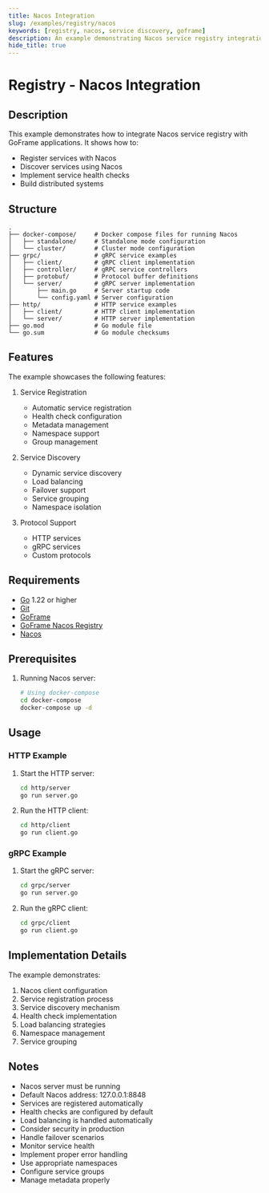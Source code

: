```yaml
---
title: Nacos Integration
slug: /examples/registry/nacos
keywords: [registry, nacos, service discovery, goframe]
description: An example demonstrating Nacos service registry integration in GoFrame
hide_title: true
---
```


# Registry - Nacos Integration

## Description

This example demonstrates how to integrate Nacos service registry with GoFrame applications. It shows how to:
- Register services with Nacos
- Discover services using Nacos
- Implement service health checks
- Build distributed systems

## Structure

```
.
├── docker-compose/     # Docker compose files for running Nacos
│   ├── standalone/     # Standalone mode configuration
│   └── cluster/        # Cluster mode configuration
├── grpc/               # gRPC service examples
│   ├── client/         # gRPC client implementation
│   ├── controller/     # gRPC service controllers
│   ├── protobuf/       # Protocol buffer definitions
│   └── server/         # gRPC server implementation
│       ├── main.go     # Server startup code
│       └── config.yaml # Server configuration
├── http/               # HTTP service examples
│   ├── client/         # HTTP client implementation
│   └── server/         # HTTP server implementation
├── go.mod              # Go module file
└── go.sum              # Go module checksums
```

## Features

The example showcases the following features:
1. Service Registration
   - Automatic service registration
   - Health check configuration
   - Metadata management
   - Namespace support
   - Group management

2. Service Discovery
   - Dynamic service discovery
   - Load balancing
   - Failover support
   - Service grouping
   - Namespace isolation

3. Protocol Support
   - HTTP services
   - gRPC services
   - Custom protocols

## Requirements

- [Go](https://golang.org/dl/) 1.22 or higher
- [Git](https://git-scm.com/downloads)
- [GoFrame](https://goframe.org)
- [GoFrame Nacos Registry](https://github.com/gogf/gf/tree/master/contrib/registry/nacos)
- [Nacos](https://nacos.io/en-us/docs/v2/quickstart/quick-start.html)

## Prerequisites

1. Running Nacos server:
   ```bash
   # Using docker-compose
   cd docker-compose
   docker-compose up -d
   ```

## Usage

### HTTP Example

1. Start the HTTP server:
   ```bash
   cd http/server
   go run server.go
   ```

2. Run the HTTP client:
   ```bash
   cd http/client
   go run client.go
   ```

### gRPC Example

1. Start the gRPC server:
   ```bash
   cd grpc/server
   go run server.go
   ```

2. Run the gRPC client:
   ```bash
   cd grpc/client
   go run client.go
   ```

## Implementation Details

The example demonstrates:
1. Nacos client configuration
2. Service registration process
3. Service discovery mechanism
4. Health check implementation
5. Load balancing strategies
6. Namespace management
7. Service grouping

## Notes

- Nacos server must be running
- Default Nacos address: 127.0.0.1:8848
- Services are registered automatically
- Health checks are configured by default
- Load balancing is handled automatically
- Consider security in production
- Handle failover scenarios
- Monitor service health
- Implement proper error handling
- Use appropriate namespaces
- Configure service groups
- Manage metadata properly
